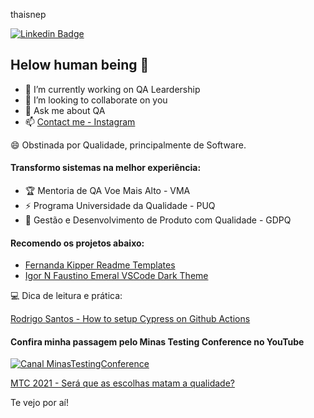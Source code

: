 thaisnep

[![Linkedin Badge](https://img.shields.io/badge/-thaisnepomucenosilva-fbca16?style=flat-square&logo=Linkedin&logoColor=white&link=https://www.linkedin.com/in/thaisnepomucenosilva/)](https://www.linkedin.com/in/thaisnepomucenosilva/) 

## Helow human being 👋


- 🚀 I’m currently working on QA Leardership
- 👯 I’m looking to collaborate on you
- 💬 Ask me about QA
- 📫 [Contact me - Instagram](https://www.instagram.com/aqathaisnepomuceno/)


😄 Obstinada por Qualidade, principalmente de Software.

#### Transformo sistemas na melhor experiência:

- 🏆 Mentoria de QA Voe Mais Alto - VMA
- ⚡️ Programa Universidade da Qualidade - PUQ 
- 🔭 Gestão e Desenvolvimento de Produto com Qualidade - GDPQ


#### Recomendo os projetos abaixo:

- [Fernanda Kipper Readme Templates](https://github.com/Fernanda-Kipper/Readme-Templates/commits?author=Fernanda-Kipper)
- [Igor N Faustino Emeral VSCode Dark Theme](https://github.com/igornfaustino/emerald-vscode-theme)


💻 Dica de leitura e prática:

 [Rodrigo Santos - How to setup Cypress on Github Actions](https://dev.to/rodrigosta/how-to-setup-cypress-on-github-actions-45b6)



#### Confira minha passagem pelo Minas Testing Conference no YouTube

[![Canal MinasTestingConference](https://badgen.net/badge/Youtube/MTC?icon=youtube)](https://www.youtube.com/c/MinasTestingConference)


 [MTC 2021 - Será que as escolhas matam a qualidade?](https://youtu.be/U8LLTuk4llU)
 
 
Te vejo por aí!

